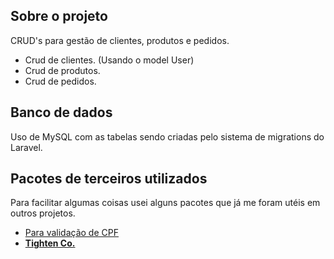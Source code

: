 ## Sobre o projeto

CRUD's para gestão de clientes, produtos e pedidos.

- Crud de clientes. (Usando o model User)
- Crud de produtos.
- Crud de pedidos.

## Banco de dados

Uso de MySQL com as tabelas sendo criadas pelo sistema de migrations do Laravel.

## Pacotes de terceiros utilizados

Para facilitar algumas coisas usei alguns pacotes que já me foram utéis em outros projetos.

- [Para validação de CPF](https://github.com/geekcom/validator-docs)
- **[Tighten Co.](https://tighten.co)**
